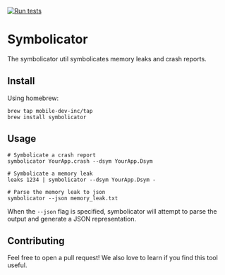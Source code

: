 [![Run tests](https://github.com/mobile-dev-inc/Symbolicator/actions/workflows/test.yml/badge.svg)](https://github.com/mobile-dev-inc/Symbolicator/actions/workflows/test.yml)

# Symbolicator

The symbolicator util symbolicates memory leaks and crash reports.

## Install

Using homebrew:
```
brew tap mobile-dev-inc/tap
brew install symbolicator
```

## Usage

```
# Symbolicate a crash report
symbolicator YourApp.crash --dsym YourApp.Dsym

# Symbolicate a memory leak
leaks 1234 | symbolicator --dsym YourApp.Dsym -

# Parse the memory leak to json
symbolicator --json memory_leak.txt
```

When the `--json` flag is specified, symbolicator will attempt to parse the output and generate a JSON representation.

## Contributing

Feel free to open a pull request! We also love to learn if you find this tool useful.

